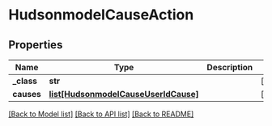 # HudsonmodelCauseAction

## Properties
Name | Type | Description | Notes
------------ | ------------- | ------------- | -------------
**_class** | **str** |  | [optional] 
**causes** | [**list[HudsonmodelCauseUserIdCause]**](HudsonmodelCauseUserIdCause.md) |  | [optional] 

[[Back to Model list]](../README.md#documentation-for-models) [[Back to API list]](../README.md#documentation-for-api-endpoints) [[Back to README]](../README.md)


